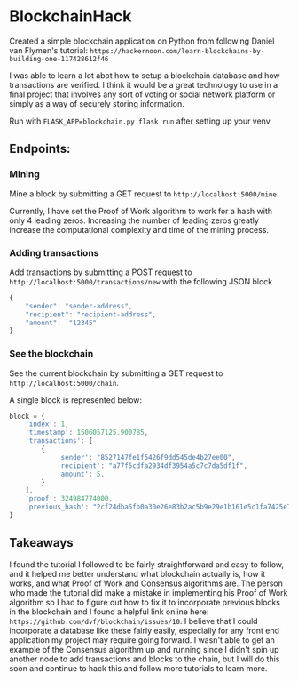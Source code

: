 # BlockchainHack

Created a simple blockchain application on Python from following Daniel van Flymen's tutorial:
`https://hackernoon.com/learn-blockchains-by-building-one-117428612f46`

I was able to learn a lot abot how to setup a blockchain database and how transactions are verified. I think it would be a great technology to use in a final project that involves any sort of voting or social network platform or simply as a way of securely storing information. 

Run with `FLASK_APP=blockchain.py flask run` after setting up your venv

## Endpoints:

### Mining
Mine a block by submitting a GET request to `http://localhost:5000/mine`

Currently, I have set the Proof of Work algorithm to work for a hash with only 4 leading zeros. Increasing the number of leading zeros greatly increase the computational complexity and time of the mining process. 

### Adding transactions
Add transactions by submitting a POST request to `http://localhost:5000/transactions/new` with the following JSON block

```javascript
{
    "sender": "sender-address",
    "recipient": "recipient-address",
    "amount":  "12345"
}
```
### See the blockchain
See the current blockchain by submitting a GET request to `http://localhost:5000/chain`.

A single block is represented below:

```javascript
block = {
    'index': 1,
    'timestamp': 1506057125.900785,
    'transactions': [
        {
            'sender': "8527147fe1f5426f9dd545de4b27ee00",
            'recipient': "a77f5cdfa2934df3954a5c7c7da5df1f",
            'amount': 5,
        }
    ],
    'proof': 324984774000,
    'previous_hash': "2cf24dba5fb0a30e26e83b2ac5b9e29e1b161e5c1fa7425e73043362938b9824"
}
```
## Takeaways

I found the tutorial I followed to be fairly straightforward and easy to follow, and it helped me better understand what blockchain actually is, how it works, and what Proof of Work and Consensus algorithms are. The person who made the tutorial did make a mistake in implementing his Proof of Work algorithm so I had to figure out how to fix it to incorporate previous blocks in the blockchain and I found a helpful link online here: `https://github.com/dvf/blockchain/issues/10`. 
I believe that I could incorporate a database like these fairly easily, especially for any front end application my project may require going forward. I wasn't able to get an example of the Consensus algorithm up and running since I didn't spin up another node to add transactions and blocks to the chain, but I will do this soon and continue to hack this and follow more tutorials to learn more. 